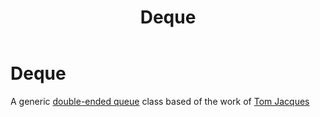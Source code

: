 ﻿---
layout: default
title: Deque 
nav_order: 4
---

# Deque  

A generic [double-ended queue](https://en.wikipedia.org/wiki/Double-ended_queue) class based of the work of [Tom Jacques](https://github.com/tejacques/Deque)




